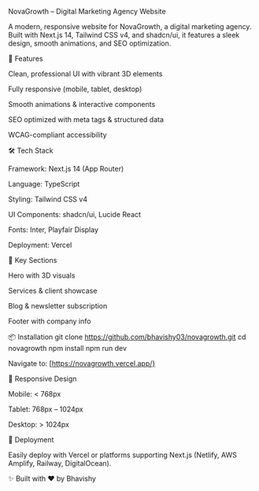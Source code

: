 NovaGrowth – Digital Marketing Agency Website

A modern, responsive website for NovaGrowth, a digital marketing agency. Built with Next.js 14, Tailwind CSS v4, and shadcn/ui, it features a sleek design, smooth animations, and SEO optimization.

🚀 Features

Clean, professional UI with vibrant 3D elements

Fully responsive (mobile, tablet, desktop)

Smooth animations & interactive components

SEO optimized with meta tags & structured data

WCAG-compliant accessibility

🛠️ Tech Stack

Framework: Next.js 14 (App Router)

Language: TypeScript

Styling: Tailwind CSS v4

UI Components: shadcn/ui, Lucide React

Fonts: Inter, Playfair Display

Deployment: Vercel

🎨 Key Sections

Hero with 3D visuals

Services & client showcase

Blog & newsletter subscription

Footer with company info

📦 Installation
git clone https://github.com/bhavishy03/novagrowth.git
cd novagrowth
npm install
npm run dev


Navigate to: [https://novagrowth.vercel.app/}

📱 Responsive Design

Mobile: < 768px

Tablet: 768px – 1024px

Desktop: > 1024px

🚀 Deployment

Easily deploy with Vercel
 or platforms supporting Next.js (Netlify, AWS Amplify, Railway, DigitalOcean).


✨ Built with ❤️ by Bhavishy

